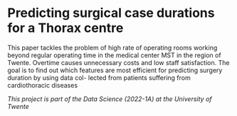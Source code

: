 # Predicting surgical case durations for a Thorax centre

This paper tackles the problem of high rate of operating rooms
working beyond regular operating time in the medical center MST
in the region of Twente. Overtime causes unnecessary costs and
low staff satisfaction. The goal is to find out which features are
most efficient for predicting surgery duration by using data col-
lected from patients suffering from cardiothoracic diseases

*This project is part of the Data Science (2022-1A) at the University of Twente*
